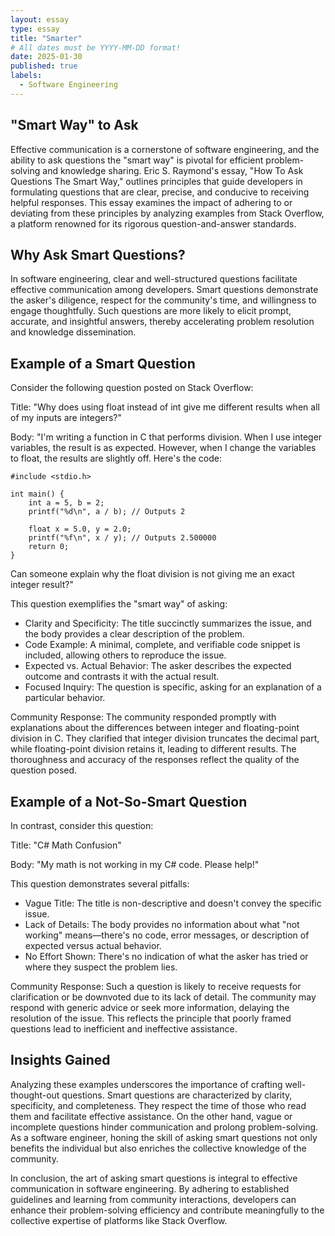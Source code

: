 ```yaml
---
layout: essay
type: essay
title: "Smarter"
# All dates must be YYYY-MM-DD format!
date: 2025-01-30
published: true
labels:
  - Software Engineering
---
```


## "Smart Way" to Ask
Effective communication is a cornerstone of software engineering, and the ability to ask questions the "smart way" is pivotal for efficient problem-solving and knowledge sharing. Eric S. Raymond's essay, "How To Ask Questions The Smart Way," outlines principles that guide developers in formulating questions that are clear, precise, and conducive to receiving helpful responses. This essay examines the impact of adhering to or deviating from these principles by analyzing examples from Stack Overflow, a platform renowned for its rigorous question-and-answer standards.

## Why Ask Smart Questions?
In software engineering, clear and well-structured questions facilitate effective communication among developers. Smart questions demonstrate the asker's diligence, respect for the community's time, and willingness to engage thoughtfully. Such questions are more likely to elicit prompt, accurate, and insightful answers, thereby accelerating problem resolution and knowledge dissemination.

## Example of a Smart Question
Consider the following question posted on Stack Overflow:

Title: "Why does using float instead of int give me different results when all of my inputs are integers?"

Body: "I'm writing a function in C that performs division. When I use integer variables, the result is as expected. However, when I change the variables to float, the results are slightly off. Here's the code:

```
#include <stdio.h>

int main() {
    int a = 5, b = 2;
    printf("%d\n", a / b); // Outputs 2

    float x = 5.0, y = 2.0;
    printf("%f\n", x / y); // Outputs 2.500000
    return 0;
}
```

Can someone explain why the float division is not giving me an exact integer result?"

This question exemplifies the "smart way" of asking:
- Clarity and Specificity: The title succinctly summarizes the issue, and the body provides a clear description of the problem.
- Code Example: A minimal, complete, and verifiable code snippet is included, allowing others to reproduce the issue.
- Expected vs. Actual Behavior: The asker describes the expected outcome and contrasts it with the actual result.
- Focused Inquiry: The question is specific, asking for an explanation of a particular behavior.

Community Response:
The community responded promptly with explanations about the differences between integer and floating-point division in C. They clarified that integer division truncates the decimal part, while floating-point division retains it, leading to different results. The thoroughness and accuracy of the responses reflect the quality of the question posed.

## Example of a Not-So-Smart Question

In contrast, consider this question:

Title: "C# Math Confusion"

Body: "My math is not working in my C# code. Please help!"

This question demonstrates several pitfalls:
- Vague Title: The title is non-descriptive and doesn't convey the specific issue.
- Lack of Details: The body provides no information about what "not working" means—there's no code, error messages, or description of expected versus actual behavior.
- No Effort Shown: There's no indication of what the asker has tried or where they suspect the problem lies.

Community Response:
Such a question is likely to receive requests for clarification or be downvoted due to its lack of detail. The community may respond with generic advice or seek more information, delaying the resolution of the issue. This reflects the principle that poorly framed questions lead to inefficient and ineffective assistance.

## Insights Gained
Analyzing these examples underscores the importance of crafting well-thought-out questions. Smart questions are characterized by clarity, specificity, and completeness. They respect the time of those who read them and facilitate effective assistance. On the other hand, vague or incomplete questions hinder communication and prolong problem-solving. As a software engineer, honing the skill of asking smart questions not only benefits the individual but also enriches the collective knowledge of the community.

In conclusion, the art of asking smart questions is integral to effective communication in software engineering. By adhering to established guidelines and learning from community interactions, developers can enhance their problem-solving efficiency and contribute meaningfully to the collective expertise of platforms like Stack Overflow.
